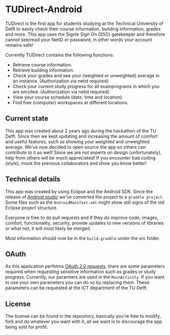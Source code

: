 TUDirect-Android
================

TUDirect is the first app for students studying at the Technical University of Delft to easily check their course information, building information, grades and more.
This app uses the Signle Sign On (SSO) gatekeeper and therefore cannot see/read your NetID or password, in other words your account remains safe!

Currently TUDirect contains the following functions:

* Retrieve course information.
* Retrieve building information.
* Check your grades and see your (weighted or unweighted) average in an instance. (Authorization via netid required)
* Check your current study progress for all examprograms in which you are enrolled. (Authorization via netid required)
* View your course schedule (date, time and location).
* Find free (computer) workspaces at different locations.


Current state
------------

This app was created about 2 years ago during the hackathon of the TU Delft.
Since then we kept updating and increasing the amount of comfort and useful features, such as showing your weighted and unweighted average.
We've now decided to open source the app so others can contribute to it as well! Since we are not experts on design (unfortunately), help from others will be much appreciated! If you encounter bad coding (style), mock the previous collaborators and show you know better!

Technical details
-----------------
This app was created by using Eclipse and the Android SDK. Since the release of [Android studio](http://developer.android.com/sdk/installing/studio.html) we've converted the project to a ``graddle project``.
Some files such as the ``AndroidManifest.xml`` might show still signs of the old Eclipse project structure.

Everyone is free to do pull requests and if they do improve code, images, comfort, functionality, security, provide updates to new versions of libraries or what not, it will most likely be merged.

Most information should now be in the ``build.graddle`` under the src folder.

OAuth
---------------
As this application perfotms [OAuth 2.0 requests](http://oauth.net/2/), there are some parameters required when requesting sensitive information such as grades or study progress. Currently, our paramters are used in the ``MainActivity``. If you want to use your own parameters you can do so by replacing them. These parameters can be  requested at the ICT department of the TU Delft.

License
-------
The license can be found in the repository, basically you're free to modify, fork and do whatever you want with it, all we want is to discourage the app being sold for profit.
